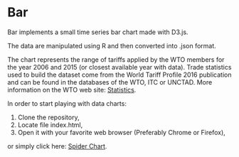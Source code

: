 Bar
============

Bar implements a small time series bar chart made with D3.js.

The data are manipulated using R and then converted into .json format.

The chart represents the range of tariffs applied by the WTO members for the year 2006 and 2015 (or closest available year with data). Trade statistics used to build the dataset come from the World Tariff Profile 2016 publication and can be found in the databases of the WTO, ITC or UNCTAD. More information on the WTO web site: [Statistics](https://www.wto.org/statistics).

In order to start playing with data charts:

1.  Clone the repository,
2.  Locate file index.html,
3.  Open it with your favorite web browser (Preferably Chrome or Firefox),

or simply click here: [Spider Chart](https://marcgumowski.github.io/Bar/).
